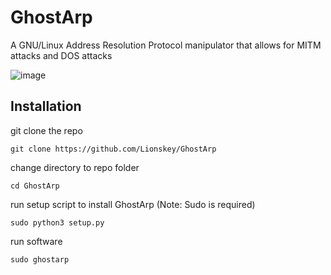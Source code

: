# GhostArp
A GNU/Linux Address Resolution Protocol manipulator that allows for MITM attacks and DOS attacks

![image](https://user-images.githubusercontent.com/55106700/204055996-642a17c8-3c1c-4fbd-abd4-a8946c4c7ef0.png)



## Installation

git clone the repo

`git clone https://github.com/Lionskey/GhostArp`

change directory to repo folder

`cd GhostArp`

run setup script to install GhostArp
(Note: Sudo is required)

`sudo python3 setup.py`

run software

`sudo ghostarp`



